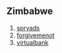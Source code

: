 ## Zimbabwe

1. [spryads](http://www.startupranking.com/spryads)
2. [forgivemenot](http://www.startupranking.com/forgivemenot)
3. [virtualbank](http://www.startupranking.com/virtualbank)


